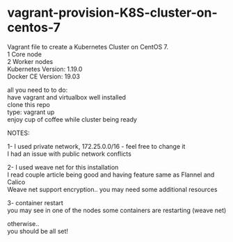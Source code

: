# vagrant-provision-K8S-cluster-on-centos-7

Vagrant file to create a Kubernetes Cluster on CentOS 7. <br />
1 Core node  <br />
2 Worker nodes  <br />
Kubernetes Version: 1.19.0  <br />
Docker CE Version: 19.03  <br />

all you need to to do: <br />
have vagrant and virtualbox well installed <br />
clone this repo <br />
type: vagrant up <br />
enjoy cup of coffee while cluster being ready <br />

NOTES:

1- I used private network, 172.25.0.0/16 - feel free to change it <br />
I had an issue with public network conflicts <br />

2- I used weave net for this installation <br />
I read couple article being good and having feature same as Flannel and Calico <br/>
Weave net support encryption.. you may need some additional resources <br />

3- container restart <br />
you may see in one of the nodes some containers are restarting (weave net) <br />

otherwise.. <br />
you should be all set!

